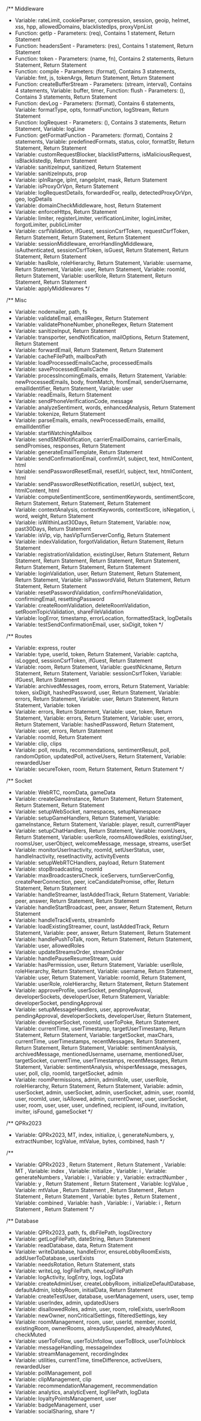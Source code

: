 /** Middleware
 * Variable: rateLimit, cookieParser, compression, session, geoip, helmet, xss, hpp, allowedDomains, blacklistedIps, proxyVpnList
 * Function: getIp - Parameters: (req), Contains 1 statement, Return Statement
 * Function: headersSent - Parameters: (res), Contains 1 statement, Return Statement
 * Function: token - Parameters: (name, fn), Contains 2 statements, Return Statement, Return Statement
 * Function: compile - Parameters: (format), Contains 3 statements, Variable: fmt, js, tokenArgs, Return Statement, Return Statement
 * Function: createBufferStream - Parameters: (stream, interval), Contains 4 statements, Variable: buffer, timer, Function: flush - Parameters: (), Contains 3 statements, Return Statement
 * Function: devLog - Parameters: (format), Contains 6 statements, Variable: formatType, opts, formatFunction, logStream, Return Statement
 * Function: logRequest - Parameters: (), Contains 3 statements, Return Statement, Variable: logLine
 * Function: getFormatFunction - Parameters: (format), Contains 2 statements, Variable: predefinedFormats, status, color, formatStr, Return Statement, Return Statement
 * Variable: customRequestBlocker, blacklistPatterns, isMaliciousRequest, isBlacklistedIp, Return Statement
 * Variable: sanitizeInput, sanitized, Return Statement
 * Variable: sanitizeInputs, prop
 * Variable: ipInRange, ipInt, rangeIpInt, mask, Return Statement
 * Variable: isProxyOrVpn, Return Statement
 * Variable: logRequestDetails, forwardedFor, realIp, detectedProxyOrVpn, geo, logDetails
 * Variable: domainCheckMiddleware, host, Return Statement
 * Variable: enforceHttps, Return Statement
 * Variable: limiter, registerLimiter, verificationLimiter, loginLimiter, forgotLimiter, publicLimiter
 * Variable: csrfValidation, ifGuest, sessionCsrfToken, requestCsrfToken, Return Statement, Return Statement, Return Statement
 * Variable: sessionMiddleware, errorHandlingMiddleware, isAuthenticated, sessionCsrfToken, isGuest, Return Statement, Return Statement, Return Statement
 * Variable: hasRole, roleHierarchy, Return Statement, Variable: username, Return Statement, Variable: user, Return Statement, Variable: roomId, Return Statement, Variable: userRole, Return Statement, Return Statement, Return Statement
 * Variable: applyMiddlewares
 */

/** Misc
 * Variable: nodemailer, path, fs
 * Variable: validateEmail, emailRegex, Return Statement
 * Variable: validatePhoneNumber, phoneRegex, Return Statement
 * Variable: sanitizeInput, Return Statement
 * Variable: transporter, sendNotification, mailOptions, Return Statement, Return Statement
 * Variable: forwardEmail, Return Statement, Return Statement
 * Variable: cacheFilePath, mailboxPath
 * Variable: loadProcessedEmailsCache, processedEmails
 * Variable: saveProcessedEmailsCache
 * Variable: processIncomingEmails, emails, Return Statement, Variable: newProcessedEmails, body, fromMatch, fromEmail, senderUsername, emailIdentifier, Return Statement, Variable: user
 * Variable: readEmails, Return Statement
 * Variable: sendPhoneVerificationCode, message
 * Variable: analyzeSentiment, words, enhancedAnalysis, Return Statement
 * Variable: tokenize, Return Statement
 * Variable: parseEmails, emails, newProcessedEmails, emailId, emailIdentifier
 * Variable: startWatchingMailbox
 * Variable: sendSMSNotification, carrierEmailDomains, carrierEmails, sendPromises, responses, Return Statement
 * Variable: generateEmailTemplate, Return Statement
 * Variable: sendConfirmationEmail, confirmUrl, subject, text, htmlContent, html
 * Variable: sendPasswordResetEmail, resetUrl, subject, text, htmlContent, html
 * Variable: sendPasswordResetNotification, resetUrl, subject, text, htmlContent, html
 * Variable: computeSentimentScore, sentimentKeywords, sentimentScore, Return Statement, Return Statement, Return Statement
 * Variable: contextAnalysis, contextKeywords, contextScore, isNegation, i, word, weight, Return Statement
 * Variable: isWithinLast30Days, Return Statement, Variable: now, past30Days, Return Statement
 * Variable: isVip, vip, hasVipTurnServerConfig, Return Statement
 * Variable: indexValidation, forgotValidation, Return Statement, Return Statement
 * Variable: registrationValidation, existingUser, Return Statement, Return Statement, Return Statement, Return Statement, Return Statement, Return Statement, Return Statement, Return Statement
 * Variable: loginValidation, user, Return Statement, Return Statement, Return Statement, Variable: isPasswordValid, Return Statement, Return Statement, Return Statement
 * Variable: resetPasswordValidation, confirmPhoneValidation, confirmingEmail, resettingPassword
 * Variable: createRoomValidation, deleteRoomValidation, setRoomTopicValidation, shareFileValidation
 * Variable: logError, timestamp, errorLocation, formattedStack, logDetails
 * Variable: testSendConfirmationEmail, user, sixDigit, token
 */

/** Routes
 * Variable: express, router
 * Variable: type, userId, token, Return Statement, Variable: captcha, isLogged, sessionCsrfToken, ifGuest, Return Statement
 * Variable: room, Return Statement, Variable: guestNickname, Return Statement, Return Statement, Variable: sessionCsrfToken, Variable: ifGuest, Return Statement
 * Variable: archivedMessages, room, errors, Return Statement, Variable: token, sixDigit, hashedPassword, user, Return Statement, Variable: errors, Return Statement, Variable: user, Return Statement, Return Statement, Variable: token
 * Variable: errors, Return Statement, Variable: user, token, Return Statement, Variable: errors, Return Statement, Variable: user, errors, Return Statement, Variable: hashedPassword, Return Statement, Variable: user, errors, Return Statement
 * Variable: roomId, Return Statement
 * Variable: clip, clips
 * Variable: poll, results, recommendations, sentimentResult, poll, randomOption, updatedPoll, activeUsers, Return Statement, Variable: rewardedUser
 * Variable: secureToken, room, Return Statement, Return Statement
 */

/** Socket
 * Variable: WebRTC, roomData, gameData
 * Variable: createGameInstance, Return Statement, Return Statement, Return Statement, Return Statement
 * Variable: setupWebSocket, namespaces, setupNamespace
 * Variable: setupGameHandlers, Return Statement, Variable: gameInstance, Return Statement, Variable: player, result, currentPlayer
 * Variable: setupChatHandlers, Return Statement, Variable: roomUsers, Return Statement, Variable: userRole, roomsAllowedRoles, existingUser, roomsUser, userObject, welcomeMessage, message, streams, userSet
 * Variable: monitorUserInactivity, roomId, setUserStatus, user, handleInactivity, resetInactivity, activityEvents
 * Variable: setupWebRTCHandlers, payload, Return Statement
 * Variable: stopBroadcasting, roomId
 * Variable: maxBroadcastersCheck, iceServers, turnServerConfig, createPeerConnection, peer, iceCandidatePromise, offer, Return Statement, Return Statement
 * Variable: handleStreamer, lastAddedTrack, Return Statement, Variable: peer, answer, Return Statement, Return Statement
 * Variable: handleStartBroadcast, peer, answer, Return Statement, Return Statement
 * Variable: handleTrackEvents, streamInfo
 * Variable: loadExistingStreamer, count, lastAddedTrack, Return Statement, Variable: peer, answer, Return Statement, Return Statement
 * Variable: handlePushToTalk, room, Return Statement, Return Statement, Variable: user, allowedRoles
 * Variable: updateStreamsOrder, streamOrder
 * Variable: handlePauseResumeStream, uuid
 * Variable: hasPermission, user, Return Statement, Variable: userRole, roleHierarchy, Return Statement, Variable: username, Return Statement, Variable: user, Return Statement, Variable: roomId, Return Statement, Variable: userRole, roleHierarchy, Return Statement, Return Statement
 * Variable: approveProfile, userSocket, pendingApproval, developerSockets, developerUser, Return Statement, Variable: developerSocket, pendingApproval
 * Variable: setupMessageHandlers, user, approveAvatar, pendingApproval, developerSockets, developerUser, Return Statement, Variable: developerSocket, roomId, userToPoke, Return Statement, Variable: currentTime, userTimestamp, targetUserTimestamp, Return Statement, Return Statement, Variable: targetSocket, maxChars, currentTime, userTimestamps, recentMessages, Return Statement, Return Statement, Return Statement, Variable: sentimentAnalysis, archivedMessage, mentionedUsername, username, mentionedUser, targetSocket, currentTime, userTimestamps, recentMessages, Return Statement, Variable: sentimentAnalysis, whisperMessage, messages, user, poll, clip, roomId, targetSocket, admin
 * Variable: roomPermissions, admin, adminRole, user, userRole, roleHierarchy, Return Statement, Return Statement, Variable: admin, userSocket, admin, userSocket, admin, userSocket, admin, user, roomId, user, roomId, user, isAllowed, admin, currentOwner, user, userSocket, user, room, user, user, user, undefined, recipient, isFound, invitation, inviter, isFound, gameSocket
 */

/** QPRx2023
 * Variable: QPRx2023, MT, index, initialize, i, generateNumbers, y, extractNumber, lcgValue, mtValue, bytes, combined, hash
 */

 /**
 * Variable: QPRx2023 , Return Statement , Return Statement , Variable: MT , Variable: index , Variable: initialize , Variable: i , Variable: generateNumbers , Variable: i , Variable: y , Variable: extractNumber , Variable: y , Return Statement , Return Statement , Variable: lcgValue , Variable: mtValue , Return Statement , Return Statement , Return Statement , Return Statement , Variable: bytes , Return Statement , Variable: combined , Variable: hash , Variable: i , Variable: i , Return Statement , Return Statement
 */

/** Database
 * Variable: QPRx2023, path, fs, dbFilePath, logsDirectory
 * Variable: getLogFilePath, dateString, Return Statement
 * Variable: readDatabase, data, Return Statement
 * Variable: writeDatabase, handleError, ensureLobbyRoomExists, addUserToDatabase, userExists
 * Variable: needsRotation, Return Statement, stats
 * Variable: writeLog, logFilePath, newLogFilePath
 * Variable: logActivity, logEntry, logs, logData
 * Variable: createAdminUser, createLobbyRoom, initializeDefaultDatabase, defaultAdmin, lobbyRoom, initialData, Return Statement
 * Variable: createTestUser, database, userManagement, users, user, temp
 * Variable: userIndex, admin, updatedUsers
 * Variable: disallowedRoles, admin, user, room, roleExists, userInRoom
 * Variable: newOwner, nonCriticalSettings, filteredSettings, key
 * Variable: roomManagement, room, user, userId, member, roomId, existingRoom, ownerRooms, alreadySuspended, alreadyMuted, checkMuted
 * Variable: userToFollow, userToUnfollow, userToBlock, userToUnblock
 * Variable: messageHandling, messageIndex
 * Variable: streamManagement, recordingIndex
 * Variable: utilities, currentTime, timeDifference, activeUsers, rewardedUser
 * Variable: pollManagement, poll
 * Variable: clipManagement, clip
 * Variable: recommendationManagement, recommendation
 * Variable: analytics, analyticEvent, logFilePath, logData
 * Variable: loyaltyPointsManagement, user
 * Variable: badgeManagement, user
 * Variable: socialSharing, share
 */
